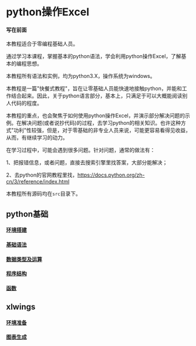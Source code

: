 # python操作Excel

#### 写在前面

本教程适合于零编程基础人员。

通过学习本课程，掌握基本的python语法，学会利用python操作Excel，了解基本的编程思想。

本教程所有语法和实例，均为python3.X，操作系统为windows。

本教程是一篇"快餐式教程"，旨在让零基础人员能快速地接触python，并能和工作结合起来。因此，关于python语言部分，基本上，只满足于可以大概能阅读别人代码的程度。

本教程的重点，也会聚焦于如何使用python操作Excel，并演示部分解决问题的示例。在解决问题(或者说抄代码)的过程，去学习python的相关知识。也许这种方式"功利"性较强，但是，对于零基础的非专业人员来说，可能更容易看得见收益，从而，有继续学习的动力。

在学习过程中，可能会遇到很多问题。针对问题，通常的做法有：

1、把报错信息，或者问题，直接去搜索引擎里找答案，大部分能解决；

2、去python的官网教程里找，https://docs.python.org/zh-cn/3/reference/index.html

本教程所有源码均在`src`目录下。

## python基础

#### [环境搭建](lesson1.md)

#### [基础语法](lesson2.md)

#### [数据类型及运算](lesson3.md)

#### [程序结构](lesson4.md)

#### [函数](lesson5.md)

## xlwings

#### [环境准备](lesson6.md)

#### [图表生成](lesson7.md)



